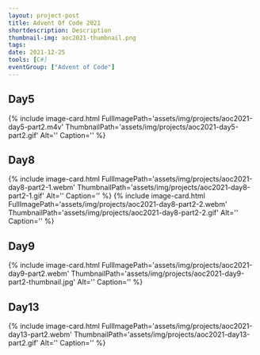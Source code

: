 ```yaml
---
layout: project-post
title: Advent Of Code 2021
shortdescription: Description
thumbnail-img: aoc2021-thumbnail.png
tags: 
date: 2021-12-25
tools: [C#]
eventGroup: ["Advent of Code"]
---
```


## Day5
{% include image-card.html FullImagePath='assets/img/projects/aoc2021-day5-part2.m4v' ThumbnailPath='assets/img/projects/aoc2021-day5-part2.gif' Alt='' Caption='' %}

## Day8
<div class="row">
{% include image-card.html FullImagePath='assets/img/projects/aoc2021-day8-part2-1.webm' ThumbnailPath='assets/img/projects/aoc2021-day8-part2-1.gif' Alt='' Caption='' %}
{% include image-card.html FullImagePath='assets/img/projects/aoc2021-day8-part2-2.webm' ThumbnailPath='assets/img/projects/aoc2021-day8-part2-2.gif' Alt='' Caption='' %}
</div>

## Day9
{% include image-card.html FullImagePath='assets/img/projects/aoc2021-day9-part2.webm' ThumbnailPath='assets/img/projects/aoc2021-day9-part2-thumbnail.jpg' Alt='' Caption='' %}

## Day13
{% include image-card.html FullImagePath='assets/img/projects/aoc2021-day13-part2.webm' ThumbnailPath='assets/img/projects/aoc2021-day13-part2.gif' Alt='' Caption='' %}